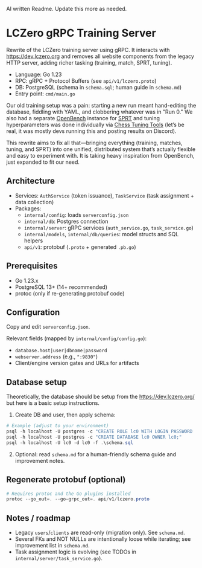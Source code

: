 AI written Readme. Update this more as needed.

# LCZero gRPC Training Server

Rewrite of the LCZero training server using gRPC. It interacts with https://dev.lczero.org and removes all website components from the legacy HTTP server, adding richer tasking (training, match, SPRT, tuning).

- Language: Go 1.23
- RPC: gRPC + Protocol Buffers (see `api/v1/lczero.proto`)
- DB: PostgreSQL (schema in `schema.sql`; human guide in `schema.md`)
- Entry point: `cmd/main.go`

Our old training setup was a pain: starting a new run meant hand-editing the database, fiddling with YAML, and clobbering whatever was in "Run 0." We also had a separate [OpenBench](https://github.com/LeelaChessZero/OpenBench/) instance for [SPRT](https://www.chessprogramming.org/Match_Statistics#SPRT) and tuning hyperparameters was done individually via [Chess Tuning Tools](https://chess-tuning-tools.readthedocs.io/en/latest/) (let’s be real, it was mostly devs running this and posting results on Discord).

This rewrite aims to fix all that—bringing everything (training, matches, tuning, and SPRT) into one unified, distributed system that’s actually flexible and easy to experiment with. It is taking heavy inspiration from OpenBench, just expanded to fit our need. 

## Architecture
- Services: `AuthService` (token issuance), `TaskService` (task assignment + data collection)
- Packages:
	- `internal/config`: loads `serverconfig.json`
	- `internal/db`: Postgres connection
	- `internal/server`: gRPC services (`auth_service.go`, `task_service.go`)
	- `internal/models`, `internal/db/queries`: model structs and SQL helpers
	- `api/v1`: protobuf (`.proto` + generated `.pb.go`)

## Prerequisites
- Go 1.23.x
- PostgreSQL 13+ (14+ recommended)
- protoc (only if re-generating protobuf code)

## Configuration
Copy and edit `serverconfig.json`.

Relevant fields (mapped by `internal/config/config.go`):
- `database.host|user|dbname|password`
- `webserver.address` (e.g., `":9830"`)
- Client/engine version gates and URLs for artifacts

## Database setup
Theoretically, the database should be setup from the https://dev.lczero.org/ but here is a basic setup instructions.  

1) Create DB and user, then apply schema:

```powershell
# Example (adjust to your environment)
psql -h localhost -U postgres -c "CREATE ROLE lc0 WITH LOGIN PASSWORD 'lc0pass';"
psql -h localhost -U postgres -c "CREATE DATABASE lc0 OWNER lc0;"
psql -h localhost -U lc0 -d lc0 -f .\schema.sql
```

2) Optional: read `schema.md` for a human-friendly schema guide and improvement notes.

## Regenerate protobuf (optional)
```powershell
# Requires protoc and the Go plugins installed
protoc --go_out=. --go-grpc_out=. api/v1/lczero.proto
```

## Notes / roadmap
- Legacy `users`/`clients` are read-only (migration only). See `schema.md`.
- Several FKs and NOT NULLs are intentionally loose while iterating; see improvement list in `schema.md`.
- Task assignment logic is evolving (see TODOs in `internal/server/task_service.go`).


